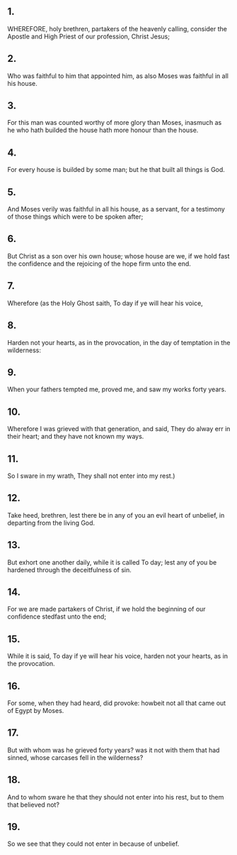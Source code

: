 ## 1.
WHEREFORE, holy brethren, partakers of the heavenly calling, consider the Apostle and High Priest of our profession, Christ Jesus;
## 2.
Who was faithful to him that appointed him, as also Moses was faithful in all his house.
## 3.
For this man was counted worthy of more glory than Moses, inasmuch as he who hath builded the house hath more honour than the house.
## 4.
For every house is builded by some man; but he that built all things is God.
## 5.
And Moses verily was faithful in all his house, as a servant, for a testimony of those things which were to be spoken after;
## 6.
But Christ as a son over his own house; whose house are we, if we hold fast the confidence and the rejoicing of the hope firm unto the end.
## 7.
Wherefore (as the Holy Ghost saith, To day if ye will hear his voice,
## 8.
Harden not your hearts, as in the provocation, in the day of temptation in the wilderness:
## 9.
When your fathers tempted me, proved me, and saw my works forty years.
## 10.
Wherefore I was grieved with that generation, and said, They do alway err in their heart; and they have not known my ways.
## 11.
So I sware in my wrath, They shall not enter into my rest.)
## 12.
Take heed, brethren, lest there be in any of you an evil heart of unbelief, in departing from the living God.
## 13.
But exhort one another daily, while it is called To day; lest any of you be hardened through the deceitfulness of sin.
## 14.
For we are made partakers of Christ, if we hold the beginning of our confidence stedfast unto the end;
## 15.
While it is said, To day if ye will hear his voice, harden not your hearts, as in the provocation.
## 16.
For some, when they had heard, did provoke: howbeit not all that came out of Egypt by Moses.
## 17.
But with whom was he grieved forty years? was it not with them that had sinned, whose carcases fell in the wilderness?
## 18.
And to whom sware he that they should not enter into his rest, but to them that believed not?
## 19.
So we see that they could not enter in because of unbelief.
